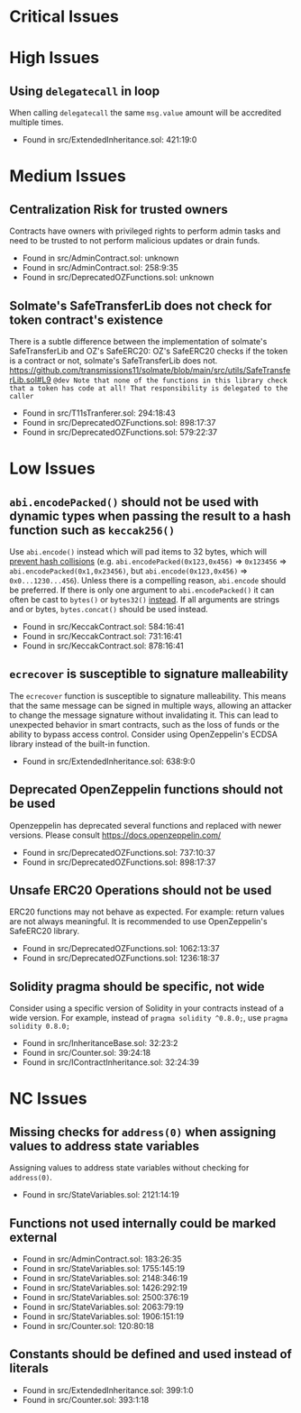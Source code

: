 # Critical Issues
# High Issues
## Using `delegatecall` in loop
When calling `delegatecall` the same `msg.value` amount will be accredited multiple times.
- Found in src/ExtendedInheritance.sol: 421:19:0
# Medium Issues
## Centralization Risk for trusted owners
Contracts have owners with privileged rights to perform admin tasks and need to be trusted to not perform malicious updates or drain funds.
- Found in src/AdminContract.sol: unknown
- Found in src/AdminContract.sol: 258:9:35
- Found in src/DeprecatedOZFunctions.sol: unknown
## Solmate's SafeTransferLib does not check for token contract's existence
There is a subtle difference between the implementation of solmate's SafeTransferLib and OZ's SafeERC20: OZ's SafeERC20 checks if the token is a contract or not, solmate's SafeTransferLib does not.
https://github.com/transmissions11/solmate/blob/main/src/utils/SafeTransferLib.sol#L9 
`@dev Note that none of the functions in this library check that a token has code at all! That responsibility is delegated to the caller`

- Found in src/T11sTranferer.sol: 294:18:43
- Found in src/DeprecatedOZFunctions.sol: 898:17:37
- Found in src/DeprecatedOZFunctions.sol: 579:22:37
# Low Issues
## `abi.encodePacked()` should not be used with dynamic types when passing the result to a hash function such as `keccak256()`
Use `abi.encode()` instead which will pad items to 32 bytes, which will [prevent hash collisions](https://docs.soliditylang.org/en/v0.8.13/abi-spec.html#non-standard-packed-mode) (e.g. `abi.encodePacked(0x123,0x456)` => `0x123456` => `abi.encodePacked(0x1,0x23456)`, but `abi.encode(0x123,0x456)` => `0x0...1230...456`). Unless there is a compelling reason, `abi.encode` should be preferred. If there is only one argument to `abi.encodePacked()` it can often be cast to `bytes()` or `bytes32()` [instead](https://ethereum.stackexchange.com/questions/30912/how-to-compare-strings-in-solidity#answer-82739).
If all arguments are strings and or bytes, `bytes.concat()` should be used instead.
- Found in src/KeccakContract.sol: 584:16:41
- Found in src/KeccakContract.sol: 731:16:41
- Found in src/KeccakContract.sol: 878:16:41
## `ecrecover` is susceptible to signature malleability
The `ecrecover` function is susceptible to signature malleability. This means that the same message can be signed in multiple ways, allowing an attacker to change the message signature without invalidating it. This can lead to unexpected behavior in smart contracts, such as the loss of funds or the ability to bypass access control. Consider using OpenZeppelin's ECDSA library instead of the built-in function.
- Found in src/ExtendedInheritance.sol: 638:9:0
## Deprecated OpenZeppelin functions should not be used
Openzeppelin has deprecated several functions and replaced with newer versions. Please consult https://docs.openzeppelin.com/
- Found in src/DeprecatedOZFunctions.sol: 737:10:37
- Found in src/DeprecatedOZFunctions.sol: 898:17:37
## Unsafe ERC20 Operations should not be used
ERC20 functions may not behave as expected. For example: return values are not always meaningful. It is recommended to use OpenZeppelin's SafeERC20 library.
- Found in src/DeprecatedOZFunctions.sol: 1062:13:37
- Found in src/DeprecatedOZFunctions.sol: 1236:18:37
## Solidity pragma should be specific, not wide
Consider using a specific version of Solidity in your contracts instead of a wide version. For example, instead of `pragma solidity ^0.8.0;`, use `pragma solidity 0.8.0;`
- Found in src/InheritanceBase.sol: 32:23:2
- Found in src/Counter.sol: 39:24:18
- Found in src/IContractInheritance.sol: 32:24:39
# NC Issues
## Missing checks for `address(0)` when assigning values to address state variables
Assigning values to address state variables without checking for `address(0)`.
- Found in src/StateVariables.sol: 2121:14:19
## Functions not used internally could be marked external

- Found in src/AdminContract.sol: 183:26:35
- Found in src/StateVariables.sol: 1755:145:19
- Found in src/StateVariables.sol: 2148:346:19
- Found in src/StateVariables.sol: 1426:292:19
- Found in src/StateVariables.sol: 2500:376:19
- Found in src/StateVariables.sol: 2063:79:19
- Found in src/StateVariables.sol: 1906:151:19
- Found in src/Counter.sol: 120:80:18
## Constants should be defined and used instead of literals

- Found in src/ExtendedInheritance.sol: 399:1:0
- Found in src/Counter.sol: 393:1:18
